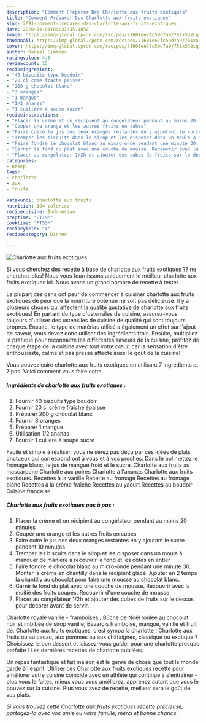 ```yaml
---
description: "Comment Préparer Des Charlotte aux fruits exotiques"
title: "Comment Préparer Des Charlotte aux fruits exotiques"
slug: 2691-comment-preparer-des-charlotte-aux-fruits-exotiques
date: 2020-11-01T09:37:35.105Z
image: https://img-global.cpcdn.com/recipes/71601ee7fc59d7a9/751x532cq70/charlotte-aux-fruits-exotiques-photo-principale-de-la-recette.jpg
thumbnail: https://img-global.cpcdn.com/recipes/71601ee7fc59d7a9/751x532cq70/charlotte-aux-fruits-exotiques-photo-principale-de-la-recette.jpg
cover: https://img-global.cpcdn.com/recipes/71601ee7fc59d7a9/751x532cq70/charlotte-aux-fruits-exotiques-photo-principale-de-la-recette.jpg
author: Daniel Simmons
ratingvalue: 4.5
reviewcount: 15
recipeingredient:
- "40 biscuits type boudoir"
- "20 cl crme frache paisse"
- "200 g chocolat blanc"
- "3 oranges"
- "1 mangue"
- "1/2 ananas"
- "1 cuillère à soupe sucre"
recipeinstructions:
- "Placer la crème et un récipient au congélateur pendant au moins 20 minutes"
- "Couper une orange et les autres fruits en cubes"
- "Faire cuire le jus des deux oranges restantes en y ajoutant le sucre pendant 10 minutes"
- "Tremper les biscuits dans le sirop et les disposer dans un moule à manquer de manière à recouvrir le fond et les côtés en entier"
- "Faire fondre le chocolat blanc au micro-onde pendant une minute 30. Monter la crème en chantilly dans le récipient glacé. Ajouter en 2 temps la chantilly au chocolat pour faire une mousse au chocolat blanc."
- "Garnir le fond du plat avec une couche de mousse. Recouvrir avec la moitié des fruits coupés. Recouvrir d&#39;une couche de mousse."
- "Placer au congélateur 1/2h et ajouter des cubes de fruits sur le dessus pour décorer avant de servir."
categories:
- Resep
tags:
- charlotte
- aux
- fruits

katakunci: charlotte aux fruits 
nutrition: 194 calories
recipecuisine: Indonesian
preptime: "PT19M"
cooktime: "PT55M"
recipeyield: "4"
recipecategory: Dinner

---
```



![Charlotte aux fruits exotiques](https://img-global.cpcdn.com/recipes/71601ee7fc59d7a9/751x532cq70/charlotte-aux-fruits-exotiques-photo-principale-de-la-recette.jpg)

Si vous cherchez des recette à base de charlotte aux fruits exotiques ?? ne cherchez plus! Nous vous fournissons uniquement le meilleur charlotte aux fruits exotiques ici. Nous avons un grand nombre de recette à tester.

La plupart des gens ont peur de commencer à cuisiner charlotte aux fruits exotiques de peur que la nourriture obtenue ne soit pas délicieuse. Il y a plusieurs choses qui affectent la qualité gustative de charlotte aux fruits exotiques! En partant du type d'ustensiles de cuisine, assurez-vous toujours d'utiliser des ustensiles de cuisine de qualité qui sont toujours propres. Ensuite, le type de matériau utilisé a également un effet sur l'ajout de saveur, vous devez donc utiliser des ingrédients frais. Ensuite, multipliez la pratique pour reconnaître les différentes saveurs de la cuisine, profitez de chaque étape de la cuisine avec tout votre cœur, car la sensation d'être enthousiaste, calme et pas pressé affecte aussi le goût de la cuisine!

<!--inarticleads1-->

Vous pouvez cuire charlotte aux fruits exotiques en utilisant 7 Ingrédients et 7 pas. Voici comment vous faire cette.

##### Ingrédients de charlotte aux fruits exotiques :

1. Fournir 40 biscuits type boudoir
1. Fournir 20 cl crème fraîche épaisse
1. Préparer 200 g chocolat blanc
1. Fournir 3 oranges
1. Préparer 1 mangue
1. Utilisation 1/2 ananas
1. Fournir 1 cuillère à soupe sucre


Facile et simple à réaliser, vous ne serez pas deçu par ces idées de plats onctueux qui correspondront à vous et à vos proches. Dans le bol mettez le fromage blanc, le jus de mangue froid et le sucre. Charlotte aux fruits au mascarpone Charlotte aux poires Charlotte à l&#39;ananas Charlotte aux fruits exotiques. Recettes à la vanille Recette au fromage Recettes au fromage blanc Recettes à la crème fraîche Recettes au yaourt Recettes au boudoir Cuisine française. 

<!--inarticleads2-->

##### Charlotte aux fruits exotiques pas à pas :

1. Placer la crème et un récipient au congélateur pendant au moins 20 minutes
1. Couper une orange et les autres fruits en cubes
1. Faire cuire le jus des deux oranges restantes en y ajoutant le sucre pendant 10 minutes
1. Tremper les biscuits dans le sirop et les disposer dans un moule à manquer de manière à recouvrir le fond et les côtés en entier
1. Faire fondre le chocolat blanc au micro-onde pendant une minute 30. Monter la crème en chantilly dans le récipient glacé. Ajouter en 2 temps la chantilly au chocolat pour faire une mousse au chocolat blanc.
1. Garnir le fond du plat avec une couche de mousse. Recouvrir avec la moitié des fruits coupés. Recouvrir d&#39;une couche de mousse.
1. Placer au congélateur 1/2h et ajouter des cubes de fruits sur le dessus pour décorer avant de servir.


Charlotte royale vanille - framboises ; Bûche de Noël roulée au chocolat noir et imbibée de sirop vanille; Bavarois framboise, mangue, vanille et fruit de. Charlotte aux fruits exotiques, c&#39;est sympa la charlotte ! Charlotte aux fruits ou au cacao, aux pommes ou aux châtaignes, classique ou exotique ? Choisissez le bon dessert et laissez-vous guider pour une charlotte presque parfaite ! Les dernières recettes de charlotte publiées. 

<!--inarticleads1-->

<p>
Un repas fantastique et fait maison est le genre de chose que tout le monde garde à l'esprit. Utiliser ces Charlotte aux fruits exotiques recette pour améliorer votre cuisine coïncide avec un athlète qui continue à s'entraîner - plus vous le faites, mieux vous vous améliorez, apprenez autant que vous le pouvez sur la cuisine. Plus vous avez de recette, meilleur sera le goût de vos plats.
</p>

<p>
<i>Si vous trouvez cette Charlotte aux fruits exotiques recette précieuse, partagez-la avec vos amis ou votre famille, merci et bonne chance.</i>
</p>
